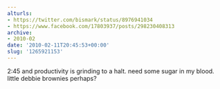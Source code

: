 ```yaml
---
alturls:
- https://twitter.com/bismark/status/8976941034
- https://www.facebook.com/17803937/posts/298230408313
archive:
- 2010-02
date: '2010-02-11T20:45:53+00:00'
slug: '1265921153'
---
```


2:45 and productivity is grinding to a halt. need some sugar in my blood. little debbie brownies perhaps?


